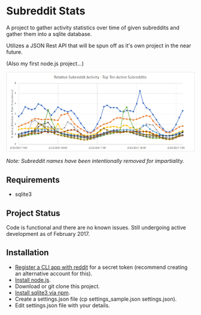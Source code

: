 # Subreddit Stats

A project to gather activity statistics over time of given subreddits and gather them into a sqlite database. 

Utilizes a JSON Rest API that will be spun off as it's own project in the near future.

(Also my first node.js project...)

![Top Ten Subreddit Graph](doc/subreddit_top_ten.png)

_Note: Subreddit names have been intentionally removed for impartiality._

## Requirements

 - sqlite3

## Project Status

Code is functional and there are no known issues. Still undergoing active development as of February 2017.

## Installation

 - [Register a CLI app with reddit](https://www.reddit.com/prefs/apps/) for a secret token (recommend creating an alternative account for this).
 - [Install node.js](https://nodejs.org/en/download/).
 - Download or git clone this project.
 - [Install sqlite3 via npm](https://www.npmjs.com/package/sqlite3).
 - Create a settings.json file (cp settings_sample.json settings.json).
 - Edit settings.json file with your details.